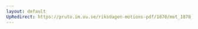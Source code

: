 ```yaml
---
layout: default
UpRedirect: https://pruto.im.uu.se/riksdagen-motions-pdf/1870/mot_1870__ak__210/mot_1870__ak__210-003.pdf
---
```

